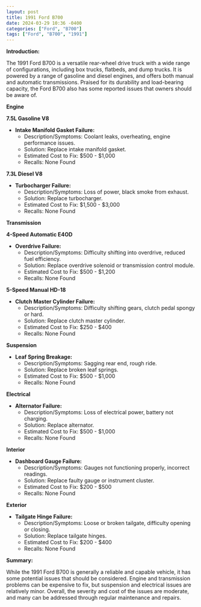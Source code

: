 ```yaml
---
layout: post
title: 1991 Ford B700
date: 2024-03-29 10:36 -0400
categories: ["Ford", "B700"]
tags: ["Ford", "B700", "1991"]
---
```

**Introduction:**

The 1991 Ford B700 is a versatile rear-wheel drive truck with a wide range of configurations, including box trucks, flatbeds, and dump trucks. It is powered by a range of gasoline and diesel engines, and offers both manual and automatic transmissions. Praised for its durability and load-bearing capacity, the Ford B700 also has some reported issues that owners should be aware of.

**Engine**

**7.5L Gasoline V8**

* **Intake Manifold Gasket Failure:**
    * Description/Symptoms: Coolant leaks, overheating, engine performance issues.
    * Solution: Replace intake manifold gasket.
    * Estimated Cost to Fix: $500 - $1,000
    * Recalls: None Found

**7.3L Diesel V8**

* **Turbocharger Failure:**
    * Description/Symptoms: Loss of power, black smoke from exhaust.
    * Solution: Replace turbocharger.
    * Estimated Cost to Fix: $1,500 - $3,000
    * Recalls: None Found

**Transmission**

**4-Speed Automatic E4OD**

* **Overdrive Failure:**
    * Description/Symptoms: Difficulty shifting into overdrive, reduced fuel efficiency.
    * Solution: Replace overdrive solenoid or transmission control module.
    * Estimated Cost to Fix: $500 - $1,200
    * Recalls: None Found

**5-Speed Manual HD-18**

* **Clutch Master Cylinder Failure:**
    * Description/Symptoms: Difficulty shifting gears, clutch pedal spongy or hard.
    * Solution: Replace clutch master cylinder.
    * Estimated Cost to Fix: $250 - $400
    * Recalls: None Found

**Suspension**

* **Leaf Spring Breakage:**
    * Description/Symptoms: Sagging rear end, rough ride.
    * Solution: Replace broken leaf springs.
    * Estimated Cost to Fix: $500 - $1,000
    * Recalls: None Found

**Electrical**

* **Alternator Failure:**
    * Description/Symptoms: Loss of electrical power, battery not charging.
    * Solution: Replace alternator.
    * Estimated Cost to Fix: $500 - $1,000
    * Recalls: None Found

**Interior**

* **Dashboard Gauge Failure:**
    * Description/Symptoms: Gauges not functioning properly, incorrect readings.
    * Solution: Replace faulty gauge or instrument cluster.
    * Estimated Cost to Fix: $200 - $500
    * Recalls: None Found

**Exterior**

* **Tailgate Hinge Failure:**
    * Description/Symptoms: Loose or broken tailgate, difficulty opening or closing.
    * Solution: Replace tailgate hinges.
    * Estimated Cost to Fix: $200 - $400
    * Recalls: None Found

**Summary:**

While the 1991 Ford B700 is generally a reliable and capable vehicle, it has some potential issues that should be considered. Engine and transmission problems can be expensive to fix, but suspension and electrical issues are relatively minor. Overall, the severity and cost of the issues are moderate, and many can be addressed through regular maintenance and repairs.
